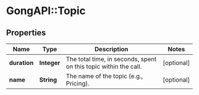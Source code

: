 # GongAPI::Topic

## Properties
Name | Type | Description | Notes
------------ | ------------- | ------------- | -------------
**duration** | **Integer** | The total time, in seconds, spent on this topic within the call. | [optional] 
**name** | **String** | The name of the topic (e.g., Pricing). | [optional] 

